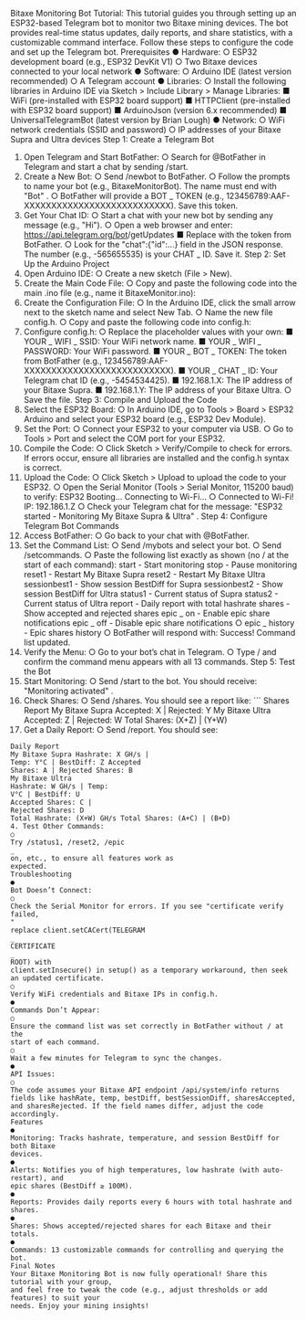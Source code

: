 Bitaxe Monitoring Bot Tutorial:
This tutorial guides you through setting up an ESP32-based Telegram bot to monitor two
Bitaxe mining devices. The bot provides real-time status updates, daily reports, and
share statistics, with a customizable command interface. Follow these steps to configure
the code and set up the Telegram bot.
Prerequisites
●
Hardware:
○
ESP32 development board (e.g., ESP32 DevKit V1)
○
Two Bitaxe devices connected to your local network
●
Software:
○
Arduino IDE (latest version recommended)
○
A Telegram account
●
Libraries:
○
Install the following libraries in Arduino IDE via Sketch > Include
Library > Manage Libraries:
■ WiFi (pre-installed with ESP32 board support)
■ HTTPClient (pre-installed with ESP32 board support)
■ ArduinoJson (version 6.x recommended)
■ UniversalTelegramBot (latest version by Brian Lough)
●
Network:
○
WiFi network credentials (SSID and password)
○
IP addresses of your Bitaxe Supra and Ultra devices
Step 1: Create a Telegram Bot
1. Open Telegram and Start BotFather:
○
Search for @BotFather in Telegram and start a chat by sending /start.
2. Create a New Bot:
○
Send /newbot to BotFather.
○
Follow the prompts to name your bot (e.g., BitaxeMonitorBot). The name
must end with "Bot"
.
○
BotFather will provide a BOT
_
TOKEN (e.g.,
123456789:AAF-XXXXXXXXXXXXXXXXXXXXXXXXXXX). Save this token.
3. Get Your Chat ID:
○
Start a chat with your new bot by sending any message (e.g.,
"Hi").
○
Open a web browser and enter:
https://api.telegram.org/bot<YOUR
_
BOT
_
TOKEN>/getUpdates
■ Replace <YOUR
_
BOT
_
TOKEN> with the token from BotFather.
○
Look for the "chat":{"id":...} field in the JSON response. The number
(e.g., -565655535) is your CHAT
_
ID. Save it.
Step 2: Set Up the Arduino Project
1. Open Arduino IDE:
○
Create a new sketch (File > New).
2. Create the Main Code File:
○
Copy and paste the following code into the main .ino file (e.g., name it
BitaxeMonitor.ino):
3. Create the Configuration File:
○
In the Arduino IDE, click the small arrow next to the sketch name and
select New Tab.
○
Name the new file config.h.
○
Copy and paste the following code into config.h:
4. Configure config.h:
○
Replace the placeholder values with your own:
■ YOUR
_
WIFI
_
SSID: Your WiFi network name.
■ YOUR
_
WIFI
_
PASSWORD: Your WiFi password.
■ YOUR
_
BOT
_
TOKEN: The token from BotFather (e.g.,
123456789:AAF-XXXXXXXXXXXXXXXXXXXXXXXXXXX).
■ YOUR
_
CHAT
_
ID: Your Telegram chat ID (e.g., -5454534425).
■ 192.168.1.X: The IP address of your Bitaxe Supra.
■ 192.168.1.Y: The IP address of your Bitaxe Ultra.
○
Save the file.
Step 3: Compile and Upload the Code
1. Select the ESP32 Board:
○
In Arduino IDE, go to Tools > Board > ESP32 Arduino and select your
ESP32 board (e.g., ESP32 Dev Module).
2. Set the Port:
○
Connect your ESP32 to your computer via USB.
○
Go to Tools > Port and select the COM port for your ESP32.
3. Compile the Code:
○
Click Sketch > Verify/Compile to check for errors. If errors occur, ensure
all libraries are installed and the config.h syntax is correct.
4. Upload the Code:
○
Click Sketch > Upload to upload the code to your ESP32.
○
Open the Serial Monitor (Tools > Serial Monitor, 115200 baud) to
verify:
ESP32 Booting...
Connecting to Wi-Fi...
○
Connected to Wi-Fi! IP: 192.186.1.Z
○
Check your Telegram chat for the message: "ESP32 started - Monitoring
My Bitaxe Supra & Ultra"
.
Step 4: Configure Telegram Bot Commands
1. Access BotFather:
○
Go back to your chat with @BotFather.
2. Set the Command List:
○
Send /mybots and select your bot.
○
Send /setcommands.
○
Paste the following list exactly as shown (no / at the start of each
command):
start - Start monitoring
stop - Pause monitoring
reset1 - Restart My Bitaxe Supra
reset2 - Restart My Bitaxe Ultra
sessionbest1 - Show session BestDiff for Supra
sessionbest2 - Show session BestDiff for Ultra
status1 - Current status of Supra
status2 - Current status of Ultra
report - Daily report with total hashrate
shares - Show accepted and rejected shares
epic
_
on - Enable epic share notifications
epic
_
off - Disable epic share notifications
○
epic
_
history - Epic shares history
○
BotFather will respond with: Success! Command list updated.
3. Verify the Menu:
○
Go to your bot’s chat in Telegram.
○
Type / and confirm the command menu appears with all 13 commands.
Step 5: Test the Bot
1. Start Monitoring:
○
Send /start to the bot. You should receive: "Monitoring activated"
.
2. Check Shares:
○
Send /shares. You should see a
report like: ``` Shares
Report
My Bitaxe Supra Accepted: X |
Rejected: Y
My Bitaxe Ultra
Accepted: Z | Rejected: W
Total Shares: (X+Z) | (Y+W)
3. Get a Daily Report:
○
Send /report. You should see:
```
Daily Report
My Bitaxe Supra Hashrate: X GH/s |
Temp: Y°C | BestDiff: Z Accepted
Shares: A | Rejected Shares: B
My Bitaxe Ultra
Hashrate: W GH/s | Temp:
V°C | BestDiff: U
Accepted Shares: C |
Rejected Shares: D
Total Hashrate: (X+W) GH/s Total Shares: (A+C) | (B+D)
4. Test Other Commands:
○
Try /status1, /reset2, /epic
_
on, etc., to ensure all features work as
expected.
Troubleshooting
●
Bot Doesn’t Connect:
○
Check the Serial Monitor for errors. If you see "certificate verify failed,
"
replace client.setCACert(TELEGRAM
_
CERTIFICATE
_
ROOT) with
client.setInsecure() in setup() as a temporary workaround, then seek
an updated certificate.
○
Verify WiFi credentials and Bitaxe IPs in config.h.
●
Commands Don’t Appear:
○
Ensure the command list was set correctly in BotFather without / at the
start of each command.
○
Wait a few minutes for Telegram to sync the changes.
●
API Issues:
○
The code assumes your Bitaxe API endpoint /api/system/info returns
fields like hashRate, temp, bestDiff, bestSessionDiff, sharesAccepted,
and sharesRejected. If the field names differ, adjust the code accordingly.
Features
●
Monitoring: Tracks hashrate, temperature, and session BestDiff for both Bitaxe
devices.
●
Alerts: Notifies you of high temperatures, low hashrate (with auto-restart), and
epic shares (BestDiff ≥ 100M).
●
Reports: Provides daily reports every 6 hours with total hashrate and shares.
●
Shares: Shows accepted/rejected shares for each Bitaxe and their totals.
●
Commands: 13 customizable commands for controlling and querying the bot.
Final Notes
Your Bitaxe Monitoring Bot is now fully operational! Share this tutorial with your group,
and feel free to tweak the code (e.g., adjust thresholds or add features) to suit your
needs. Enjoy your mining insights!
